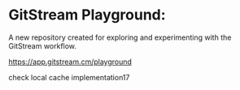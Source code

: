 # GitStream Playground:

A new repository created for exploring and experimenting with the GitStream workflow.

https://app.gitstream.cm/playground

check local cache implementation17